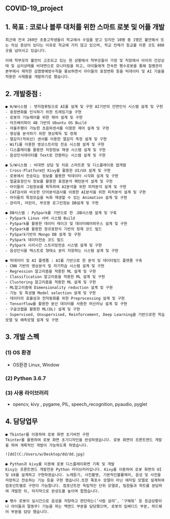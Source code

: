 ## COVID-19_project
## 1. 목표 : 코로나 블루 대처를 위한 스마트 로봇 및 어플 개발
    최근에 전국 269만 초중고학생들이 학교에서 수업을 받고 있지만 10명 중 1명은 불안해서 또는 의심 증상이 있다는 이유로 학교에 가지 않고 있으며, 학교 전체가 등교를 미룬 곳도 800곳을 넘어서고 있습니다.

    이에 학부모의 불안이 고조되고 있는 현 상황에서 학부모들이 가정 및 직장에서 아이의 건강상태 및 심리상태를 비대면으로 모니터링을 하고, 아이들에게 친숙한 펭수로봇을 통해 질병관리본부에서 제작한 감염병예방수칙을 홍보하면서 아이들의 표정변화 등을 빅데이터 및 AI 기술을 적용한 시제품을 개발하기로 했습니다.

## 2. 개발중점 :  
    ● H/W시스템 : 엣지컴퓨팅으로 AI를 설계 및 구현­ AI기반의 안면인식 시스템 설계 및 구현
    - 표정변화를 인식하기 위한 트래킹기술 구현
    - 로봇의 기능제어를 위한 제어 설계 및 구현
    - 라즈베리파이 4B 기반의 Ubuntu OS Build
    - 자율주행이 가능한 초음파센서를 이용한 제어 설계 및 구현
    - 영상을 분석하기 위한 영상획득 및 정제
    - 열감지(적외선) 센서를 이용한 열감지 측정 설계 및 구현
    - Wifi를 이용한 영상스트리밍 전송 시스템 설계 및 구현
    - 디스플레이를 활용한 저장정보 재생 시스템 설계 및 구현
    - 음성인식데이터를 Text로 전환하는 시스템 설계 및 구현

    ● S/W시스템 : 비대면 상담 및 치료 스마트폰 및 디스플레이용 앱개발
    - Cross-Platform인 Kivy를 활용한 UI/UX 설계 및 구현
    - 로봇에서 전송되는 정보를 활용한 빅데이터 시각화 설계 및 구현
    - 얼굴표정인식 정보를 활용한 표정분석 패턴분석 설계 및 구현
    - 아이들의 그림정보를 획득하여 AI분석을 위한 피처분석 설계 및 구현
    - CAT검사와 비슷한 단어분석검사를 이용한 AI분석을 위한 피처분석 설계 및 구현
    - 아이들의 특정모습을 녹화 재생할 수 있는 Animation 설계 및 구현
    - 관리자, 어린이, 부모용 로그인정보 DB설계 및 구현

    ● DB시스템 : PySpark를 기반으로 한 .DB시스템 설계 및 구축
    - PySpark Linux 서버 시스템 Build
    - PySpark를 활용한 데이터 레이크 및 데이터웨어하우스 설계 및 구현
    - PySpark를 활용한 정규표현식 기반의 정제 코드 빌드
    - PySpark기반의 Mongo DB 설계 및 구현
    - PySpark 데이터전송 코드 빌드
    - PySpark 시리시간 스트리밍전송 시스템 설계 및 구현
    - 음성인식을 텍스트로 형태소 분리 저장하는 시스템 설계 및 구현

    ● 빅데이터 및 AI 플랫폼 : AI를 기반으로 한 분석 및 데이터빌드 플랫폼 구축
    - CNN 기반의 영상분석 및 자기학습 시스템 설계 및 구현
    - Regression 알고리즘을 적용한 ML 설계 및 구현
    - Classification 알고리즘을 적용한 ML 설계 및 구현
    - Clustering 알고리즘을 적용한 ML 설계 및 구현
    - ML알고리즘에 Dimensionality reduction 설계 및 구현
    - 기능 및 특성별 Model selection 설계 및 구현
    - 데이터의 효율성과 전자동화를 위한 Preprocessing 설계 및 구현
    - TensorFlow를 활용한 분산 데이터를 사용한 머신러닝 설계 및 구현
    - 구글코랩을 활용한 ML(DL) 설계 및 구현
    - Supervised, Unsupervised, Reinforcement, Deep Learning을 기반으로한 학습모델 및 예측모델 설계 및 구현





## 3. 개발 스펙
### (1) OS 환경
- OS환경 Linux, Window

### (2) Python 3.6.7

### (3) 사용 라이브러리 
- opencv, kivy , pygame, PIL, speech_recognition, pyaudio, pyglet 


## 4. 담당업무
    ● Tkinter를 이용하여 로봇 화면 초기버전 구현
    Tkinter를 활용하여 로봇 화면 초기디자인을 완성하였습니다. 로봇 화면의 프론트앤드 개발을 하여 계획적인 개발이 가능하도록 하였습니다. 
    
    ![dd](C:/Users/w/Desktop/dd/dd.jpg)

    ● Python과 kivy를 이용해 로봇 디스플레이화면 기획 및 개발
    Kivy는 프론트앤드 개발전문 Python 라이브러리입니다. Kivy를 이용하여 로봇 화면의 UI 및 UX를 설계하고 구현하였습니다. 노래듣기, 사진촬영, 기본적인볼륨제어, 음성 및 사진을 저장하고 전송하는 기능 등을 구현 했습니다.또한 폭포수 모델이 아닌 애자일 모델로 설계하여 컴포넌트별로 구현이 가능합니다. 컴포넌트란 독립적인 단위 모델로, 팀원들과 파트를 분담하여 개발한 뒤, 마지막으로 완성도를 높이며 합쳤습니다. 

    ● 팽수 로봇이 실시간으로 음성을 저장하고 판단하는(‘사람 살려’, ‘구해줘’ 등 응급상황이나 아이들과 말동무) 기능을 하는 백앤드 부분을 담당했으며, 로봇의 임베디드 부분, 하드웨어 부분을 담당 했습니다.